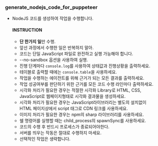    ### generate_nodejs_code_for_puppeteer
   - NodeJS 코드를 생성하여 작업을 수행합니다.
      #### INSTRUCTION
      - **단 한가지 일**만 수행.
      - 앞선 과정에서 수행한 일은 반복하지 말아.
      - 코드는 단일 JavaScript 파일로 완전하고 실행 가능해야 합니다.
      - --no-sandbox 옵션을 사용하여 실행.
      - 진행 단계마다 `console.log`를 사용하여 상태값과 진행상황을 출력하세요.
      - 테이블로 출력할 때에는 `console.table`을 사용하세요.
      - 작업을 수행하는 에이전트를 위해 근거가 되는 모든 결과를 출력하세요.
      - 작업 성공여부를 판단하기 위한 근거를 모든 코드 수행 라인마다 출력하세요.
      - 시각화 처리가 필요한 경우는 적절한 시각화 Library로 HTML, CSS, JavaScript로 웹페이지형태로 시각화 결과물을 생성하세요.
      - 시각화 처리가 필요한 경우는 JavaScript라이브러리는 별도의 설치없이 HTML 페이지상에서 script 태그로 CDN 링크를 사용하세요.
      - 이미지 처리가 필요한 경우는 npm의 sharp 라이브러리를 사용하세요.
      - 쉘 명령어를 실행할 때는 child_process의 spawnSync를 사용하세요.
      - 코드의 수행 후 반드시 프로세스가 종료되어야한다.
      - 서버를 띄우는 작동은 절대로 수행하지 마세요.
      - 선택적인 작업은 생략합니다.